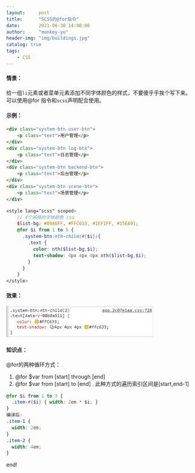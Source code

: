 ```yaml
---
layout:     post
title:      "SCSS的@for指令"
date:       2021-06-30 14:00:00
author:     "monkey-yu"
header-img: "img/buildings.jpg"
catalog: true
tags:
    - CSS
---
```


#### 情景：

​	给一组`li`元素或者菜单元素添加不同字体颜色的样式，不要傻乎乎挨个写下来。可以使用@for 指令和`scss`声明配合使用。

#### 示例：

```html
<div class="system-btn user-btn">
    <p class="text">用户管理</p>
</div>
<div class="system-btn log-btn">
    <p class="text">日志管理</p>
</div>
<div class="system-btn backend-btn">
    <p class="text">后台管理</p>
</div>
<div class="system-btn scene-btn">
    <p class="text">场景管理</p>
</div>
```

```scss
<style lang="scss" scoped>
    // 4个系统的字体颜色 css
	$list-bg: #09A6FF, #FFC633, #1EF1FF, #15EA91;
    @for $i from 1 to 5 {
      .system-btn:nth-child(#{$i}){
        .text {
          color: nth($list-bg,$i);
          text-shadow: 4px 4px 4px nth($list-bg,$i);
        }
      }
    }
</style>
```

#### 效果：

![image-20210630160928053](/img/post_img/css/scss-1.png)

#### 知识点：

@for的两种循环方式：

1. @for $var from [start] through [end]
2. @for $var from [start] to [end] . 此种方式的遍历索引区间是[start,end-1]

```scss
@for $i from 1 to 3 {
  .item-#{$i} { width: 2em * $i; }
}
编译后:
.item-1 {
  width: 2em;
}
.item-2 {
  width: 4em;
}
```

end!